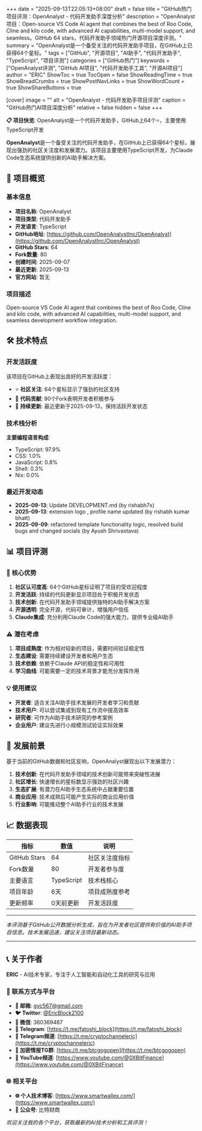 +++
date = "2025-09-13T22:05:13+08:00"
draft = false
title = "GitHub热门项目评测：OpenAnalyst - 代码开发助手深度分析"
description = "OpenAnalyst项目：Open-source VS Code AI agent that combines the best of Roo Code, Cline and kilo code, with advanced AI capabilities, multi-model support, and seamless。GitHub 64 stars，代码开发助手领域热门开源项目深度评测。"
summary = "OpenAnalyst是一个备受关注的代码开发助手项目，在GitHub上已获得64个星标。"
tags = ["GitHub", "开源项目", "AI助手", "代码开发助手", "TypeScript", "项目评测"]
categories = ["GitHub热门"]
keywords = ["OpenAnalyst评测", "GitHub AI项目", "代码开发助手工具", "开源AI项目"]
author = "ERIC"
ShowToc = true
TocOpen = false
ShowReadingTime = true
ShowBreadCrumbs = true
ShowPostNavLinks = true
ShowWordCount = true
ShowShareButtons = true

[cover]
image = ""
alt = "OpenAnalyst - 代码开发助手项目评测"
caption = "GitHub热门AI项目深度分析"
relative = false
hidden = false
+++

**📋 项目快览**: OpenAnalyst是一个代码开发助手，GitHub上64个⭐，主要使用TypeScript开发

**OpenAnalyst**是一个备受关注的代码开发助手，在GitHub上已获得64个星标，展现出强劲的社区关注度和发展潜力。该项目主要使用TypeScript开发，为Claude Code生态系统提供创新的AI助手解决方案。

## 🎯 项目概览

### 基本信息
- **项目名称**: OpenAnalyst
- **项目类型**: 代码开发助手
- **开发语言**: TypeScript
- **GitHub地址**: [https://github.com/OpenAnalystInc/OpenAnalyst](https://github.com/OpenAnalystInc/OpenAnalyst)
- **GitHub Stars**: 64
- **Fork数量**: 80
- **创建时间**: 2025-09-07
- **最近更新**: 2025-09-13
- **官方网站**: 暂无

### 项目描述
Open-source VS Code AI agent that combines the best of Roo Code, Cline and kilo code, with advanced AI capabilities, multi-model support, and seamless development workflow integration.

## 🛠️ 技术特点

### 开发活跃度
该项目在GitHub上表现出良好的开发活跃度：
- ⭐ **社区关注**: 64个星标显示了强劲的社区支持
- 🔄 **代码贡献**: 80个Fork表明开发者积极参与
- 📅 **持续更新**: 最近更新于2025-09-13，保持活跃开发状态

### 技术栈分析

**主要编程语言构成**:
- TypeScript: 97.9%
- CSS: 1.0%
- JavaScript: 0.8%
- Shell: 0.3%
- Nix: 0.0%


### 最近开发动态
- **2025-09-13**: Update DEVELOPMENT.md (by rishabh7x)
- **2025-09-13**: extension logo , profile name updated (by rishabh kumar bhatt)
- **2025-09-09**: refactored template functionality logic, resolved build bugs and changed socials (by Ayush Shrivastava)


## 📊 项目评测

### 🎯 核心优势
1. **社区认可度高**: 64个GitHub星标证明了项目的受欢迎程度
2. **开发活跃**: 持续的代码更新显示项目处于积极开发状态
3. **技术创新**: 在代码开发助手领域提供独特的AI助手解决方案
4. **开源透明**: 完全开源，代码可审计，增强用户信任
5. **Claude集成**: 充分利用Claude Code的强大能力，提供专业级AI助手

### ⚠️ 潜在考虑
1. **项目成熟度**: 作为相对较新的项目，需要时间验证稳定性
2. **生态建设**: 需要持续建设开发者和用户生态
3. **技术依赖**: 依赖于Claude API的稳定性和可用性
4. **学习曲线**: 可能需要一定的技术背景才能充分发挥作用

### 💡 使用建议
- **开发者**: 适合关注AI助手技术发展的开发者学习和贡献
- **技术用户**: 可以尝试集成到现有工作流中提高效率
- **研究者**: 可作为AI助手技术研究的参考案例
- **企业用户**: 建议先进行小规模测试验证实际效果

## 🔮 发展前景

基于当前的GitHub数据和社区反响，OpenAnalyst展现出以下发展潜力：

1. **技术创新**: 在代码开发助手领域的技术创新可能带来突破性进展
2. **社区增长**: 快速增长的星标数显示强劲的社区兴趣
3. **生态扩展**: 有潜力在AI助手生态系统中占据重要位置
4. **商业应用**: 技术成熟后可能产生实际的商业应用价值
5. **行业影响**: 可能推动整个AI助手行业的技术发展

## 📈 数据表现

| 指标 | 数值 | 说明 |
|------|------|------|
| GitHub Stars | 64 | 社区关注度指标 |
| Fork数量 | 80 | 开发者参与度 |
| 主要语言 | TypeScript | 技术栈核心 |
| 项目年龄 | 6天 | 项目成熟度参考 |
| 更新频率 | 0天前更新 | 开发活跃度 |

---

*本评测基于GitHub公开数据分析生成，旨在为开发者社区提供有价值的AI助手项目信息。技术发展迅速，建议关注项目最新动态。*

---

## 📞 关于作者

**ERIC** - AI技术专家，专注于人工智能和自动化工具的研究与应用

### 🔗 联系方式与平台

- **📧 邮箱**: [gyc567@gmail.com](mailto:gyc567@gmail.com)
- **🐦 Twitter**: [@EricBlock2100](https://twitter.com/EricBlock2100)
- **💬 微信**: 360369487
- **📱 Telegram**: [https://t.me/fatoshi_block](https://t.me/fatoshi_block)
- **📢 Telegram频道**: [https://t.me/cryptochanneleric](https://t.me/cryptochanneleric)
- **👥 加密情报TG群**: [https://t.me/btcgogopen](https://t.me/btcgogopen)
- **🎥 YouTube频道**: [https://www.youtube.com/@0XBitFinance](https://www.youtube.com/@0XBitFinance)

### 🌐 相关平台

- **🌐 个人技术博客**: [https://www.smartwallex.com/](https://www.smartwallex.com/)
- **📖 公众号**: 比特财商

*欢迎关注我的各个平台，获取最新的AI技术分析和工具评测！*
